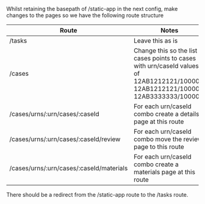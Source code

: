 Whilst retaining the basepath of /static-app in the next config, make changes to the pages so we have the following route structure

| Route                                    | Notes                                                                                                                                 |
| ---------------------------------------- | ------------------------------------------------------------------------------------------------------------------------------------- |
| /tasks                                   | Leave this as is                                                                                                                      |
| /cases                                   | Change this so the list of cases points to cases with urn/caseId values of 12AB1212121/100001; 12AB1212121/100002; 12AB3333333/100003 |
| /cases/urns/:urn/cases/:caseId           | For each urn/caseId combo create a details page at this route                                                                         |
| /cases/urns/:urn/cases/:caseId/review    | For each urn/caseId combo move the review page to this route                                                                          |
| /cases/urns/:urn/cases/:caseId/materials | For each urn/caseId combo create a materials page at this route                                                                       |

There should be a redirect from the /static-app route to the /tasks route.
